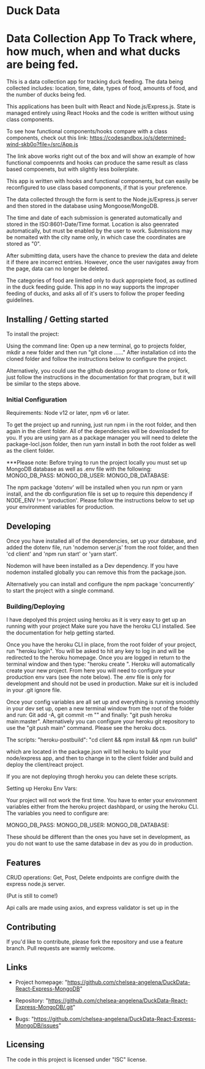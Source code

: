 # Duck Data
# Data Collection App To Track where, how much, when and what ducks are being fed.

This is a data collection app for tracking duck feeding. The data being collected includes: location, time, date, types of food, amounts of food, and the number of ducks being fed.

This applications has been built with React and Node.js/Express.js. State is managed entirely using React Hooks and the code is written without using class components.

To see how functional components/hooks compare with a class components, check out this link: https://codesandbox.io/s/determined-wind-skb0o?file=/src/App.js

The link above works right out of the box and will show an example of how functional compoennts and hooks can produce the same result as class based compoenets, but with slightly less boilerplate.

This app is written with hooks and functional components, but can easily be reconfigured to use class based components, if that is your preference.

The data collected through the form is sent to the Node.js/Express.js server and then stored in the database using Mongoose/MongoDB.

The time and date of each submission is generated automatically and stored in the ISO:8601-Date/Time format. Location is also geenrated automatically, but must be enabled by the user to work. Submissions may be nomaited with the city name only, in which case the coordinates are stored as "0".

After submitting data, users have the chance to preview the data and delete it if there are incorrect entries. However, once the user navigates away from the page, data can no longer be deleted.

The categories of food are limited only to duck appropiete food, as outlined in the duck feeding guide. This app in no way supports the improper feeding of ducks, and asks all of it's users to follow the proper feeding guidelines.

## Installing / Getting started

To install the project:

Using the command line: Open up a new terminal, go to projects folder,  mkdir a new folder and then run "git clone ......" After installation cd into the cloned folder and follow the instructions below to configure the project.

Alternatively, you could use the github desktop program to clone or fork, just follow the instructions in the documentation for that program, but it will be similar to the steps above.
### Initial Configuration
Requirements: Node v12 or later, npm v6 or later.

To get the project up and running, just run npm i in the root folder, and then again in the client folder. All of the dependencies will be downloaded for you. If you are using yarn as a package manager you will need to delete the package-locl.json folder, then run yarn install in both the root folder as well as the client folder.

***Please note: Before trying to run the project locally you must set up MongoDB database as well as  .env file with the following:
MONGO_DB_PASS: <enter the password of your dbUser>
MONGO_DB_USER: <enter the mongoDB username>
MONGO_DB_DATABASE: <enter the database name>

The npm package 'dotenv' will be installed when you run npm or yarn install, and the db configuration file is set up to require this dependency if NODE_ENV !== 'production'. Please follow the instructions below to set up your environment variables for production.

## Developing

Once you have installed all of the dependencies, set up your database, and added the dotenv file, run 'nodemon server.js' from the root folder, and then 'cd client' and 'npm run start' or 'yarn start'.

Nodemon will have been installed as a Dev dependency. If you have nodemon installed globally you can remove this from the package.json.

Alternatively you can install and configure the npm package 'concurrently' to start the project with a single command.
### Building/Deploying
I have depolyed this project using heroku as it is very easy to get up an running with your project Make sure you have the heroku CLI installed. See the documentation for help getting started.

Once you have the heroku CLI in place, from the root folder of your project, run "heroku login". You will be asked to hit any key to log in and will be redirected to the heroku homepage. Once you are logged in return to the terminal window and then type: "heroku create <project-name>". Heroku will automatically create your new project. From here you will need to configure your production env vars (see the note below). The .env file is only for development and should not be used in production. Make sur eit is included in your .git ignore file.

Once your config variables are all set up and everything is running smoothly in your dev set up, open a new terminal window from the root of the folder and run: Git add -A, git commit -m "<enter commit message>" and finally: "git push heroku main:master". Alternatively you can configure your heroku git repository to use the "git push main" command. Please see the heroku docs.

The scripts:
"heroku-postbuild": "cd client && npm install && npm run build"

which are located in the package.json will tell heoku to build your node/express app, and then to change in to the client folder and build and deploy the client/react project.

If you are not deploying throgh heroku you can delete these scripts.

Setting up Heroku Env Vars:

Your project will not work the first time. You have to enter your environment variables either from the heroku project dashbpard, or using the heroku CLI. The variables you need to configure are:

MONGO_DB_PASS: <enter the password of your dbUser>
MONGO_DB_USER: <enter the mongoDB username>
MONGO_DB_DATABASE: <enter the database name>

These should be different than the ones you have set in development, as you do not want to use the same database in dev as you do in production.
## Features

CRUD operations: Get, Post, Delete endpoints are configre dwith the express node.js server.

(Put is still to come!)

Api calls are made using axios, and express validator is set up in the



## Contributing

If you'd like to contribute, please fork the repository and use a feature
branch. Pull requests are warmly welcome.
## Links

- Project homepage: "https://github.com/chelsea-angelena/DuckData-React-Express-MongoDB"

- Repository: "https://github.com/chelsea-angelena/DuckData-React-Express-MongoDB/.git"

- Bugs: "https://github.com/chelsea-angelena/DuckData-React-Express-MongoDB/issues"

## Licensing
The code in this project is licensed under "ISC" license.






